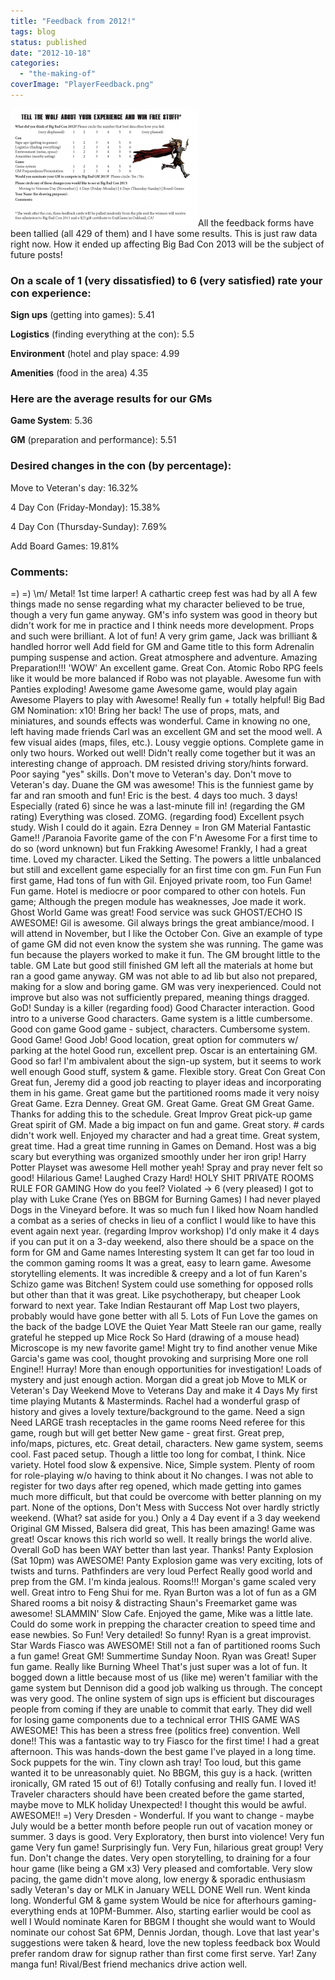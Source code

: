 ```yaml
---
title: "Feedback from 2012!"
tags: blog
status: published
date: "2012-10-18"
categories: 
  - "the-making-of"
coverImage: "PlayerFeedback.png"
---
```


[![](/images/PlayerFeedback-300x188.png "PlayerFeedback")](http://www.bigbadcon.com/wp-content/uploads/2012/10/PlayerFeedback.png)All the feedback forms have been tallied (all 429 of them) and I have some results. This is just raw data right now. How it ended up affecting Big Bad Con 2013 will be the subject of future posts!

### On a scale of 1 (very dissatisfied) to 6 (very satisfied) rate your con experience:

**Sign ups** (getting into games): 5.41

**Logistics** (finding everything at the con): 5.5

**Environment** (hotel and play space: 4.99

**Amenities** (food in the area) 4.35

### Here are the average results for our GMs

**Game System**: 5.36

**GM** (preparation and performance): 5.51

### Desired changes in the con (by percentage):

Move to Veteran's day: 16.32%

4 Day Con (Friday-Monday): 15.38%

4 Day Con (Thursday-Sunday): 7.69%

Add Board Games: 19.81%

### Comments:

\=) =) \\m/ Metal! 1st time larper! A cathartic creep fest was had by all A few things made no sense regarding what my character believed to be true, though a very fun game anyway. GM's info system was good in theory but didn't work for me in practice and I think needs more development. Props and such were brilliant. A lot of fun! A very grim game, Jack was brilliant & handled horror well Add field for GM and Game title to this form Adrenalin pumping suspense and action. Great atmosphere and adventure. Amazing Preparation!!! 'WOW' An excellent game. Great Con. Atomic Robo RPG feels like it would be more balanced if Robo was not playable. Awesome fun with Panties exploding! Awesome game Awesome game, would play again Awesome Players to play with Awesome! Really fun + totally helpful! Big Bad GM Nomination: x10! Bring her back! The use of props, mats, and miniatures, and sounds effects was wonderful. Came in knowing no one, left having made friends Carl was an excellent GM and set the mood well. A few visual aides (maps, files, etc.). Lousy veggie options. Complete game in only two hours. Worked out well! Didn't really come together but it was an interesting change of approach. DM resisted driving story/hints forward. Poor saying "yes" skills. Don't move to Veteran's day. Don't move to Veteran's day. Duane the GM was awesome! This is the funniest game by far and ran smooth and fun! Eric is the best. 4 days too much. 3 days! Especially (rated 6) since he was a last-minute fill in! (regarding the GM rating) Everything was closed. ZOMG. (regarding food) Excellent psych study. Wish I could do it again. Ezra Denney = Iron GM Material Fantastic Game!! /Paranoia Favorite game of the con F'n Awesome For a first time to do so (word unknown) but fun Frakking Awesome! Frankly, I had a great time. Loved my character. Liked the Setting. The powers a little unbalanced but still and excellent game especially for an first time con gm. Fun Fun Fun first game, Had tons of fun with Gil. Enjoyed private room, too Fun Game! Fun game. Hotel is mediocre or poor compared to other con hotels. Fun game; Although the pregen module has weaknesses, Joe made it work. Ghost World Game was great! Food service was suck GHOST/ECHO IS AWESOME! Gil is awesome. Gil always brings the great ambiance/mood. I will attend in November, but I like the October Con. Give an example of type of game GM did not even know the system she was running. The game was fun because the players worked to make it fun. The GM brought little to the table. GM Late but good still finished GM left all the materials at home but ran a good game anyway. GM was not able to ad lib but also not prepared, making for a slow and boring game. GM was very inexperienced. Could not improve but also was not sufficiently prepared, meaning things dragged. GoD! Sunday is a killer (regarding food) Good Character interaction. Good intro to a universe Good characters. Game system is a little cumbersome. Good con game Good game - subject, characters. Cumbersome system. Good Game! Good Job! Good location, great option for commuters w/ parking at the hotel Good run, excellent prep. Oscar is an entertaining GM. Good so far! I'm ambivalent about the sign-up system, but it seems to work well enough Good stuff, system & game. Flexible story. Great Con Great Con Great fun, Jeremy did a good job reacting to player ideas and incorporating them in his game. Great game but the partitioned rooms made it very noisy Great Game. Ezra Denney. Great GM. Great Game. Great GM Great Game. Thanks for adding this to the schedule. Great Improv Great pick-up game Great spirit of GM. Made a big impact on fun and game. Great story. # cards didn't work well. Enjoyed my character and had a great time. Great system, great time. Had a great time running in Games on Demand. Host was a big scary but everything was organized smoothly under her iron grip! Harry Potter Playset was awesome Hell mother yeah! Spray and pray never felt so good! Hilarious Game! Laughed Crazy Hard! HOLY SHIT PRIVATE ROOMS RULE FOR GAMING How do you feel? Violated -> 6 (very pleased) I got to play with Luke Crane (Yes on BBGM for Burning Games) I had never played Dogs in the Vineyard before. It was so much fun I liked how Noam handled a combat as a series of checks in lieu of a conflict I would like to have this event again next year. (regarding Improv workshop) I'd only make it 4 days if you can put it on a 3-day weekend, also there should be a space on the form for GM and Game names Interesting system It can get far too loud in the common gaming rooms It was a great, easy to learn game. Awesome storytelling elements. It was incredible & creepy and a lot of fun Karen's Schizo game was Bitchen! System could use something for opposed rolls but other than that it was great. Like psychotherapy, but cheaper Look forward to next year. Take Indian Restaurant off Map Lost two players, probably would have gone better with all 5. Lots of Fun Love the games on the back of the badge LOVE the Quiet Year Matt Steele ran our game, really grateful he stepped up Mice Rock So Hard (drawing of a mouse head) Microscope is my new favorite game! Might try to find another venue Mike Garcia's game was cool, thought provoking and surprising More one roll Engine!! Hurray! More than enough opportunities for investigation! Loads of mystery and just enough action. Morgan did a great job Move to MLK or Veteran's Day Weekend Move to Veterans Day and make it 4 Days My first time playing Mutants & Masterminds. Rachel had a wonderful grasp of history and gives a lovely texture/background to the game. Need a sign Need LARGE trash receptacles in the game rooms Need referee for this game, rough but will get better New game - great first. Great prep, info/maps, pictures, etc. Great detail, characters. New game system, seems cool. Fast paced setup. Though a little too long for combat, I think. Nice variety. Hotel food slow & expensive. Nice, Simple system. Plenty of room for role-playing w/o having to think about it No changes. I was not able to register for two days after reg opened, which made getting into games much more difficult, but that could be overcome with better planning on my part. None of the options, Don't Mess with Success Not over hardly strictly weekend. (What? sat aside for you.) Only a 4 Day event if a 3 day weekend Original GM Missed, Balsera did great, This has been amazing! Game was great! Oscar knows this rich world so well. It really brings the world alive. Overall GoD has been WAY better than last year. Thanks! Panty Explosion (Sat 10pm) was AWESOME! Panty Explosion game was very exciting, lots of twists and turns. Pathfinders are very loud Perfect Really good world and prep from the GM. I'm kinda jealous. Rooms!!! Morgan's game scaled very well. Great intro to Feng Shui for me. Ryan Burton was a lot of fun as a GM Shared rooms a bit noisy & distracting Shaun's Freemarket game was awesome! SLAMMIN' Slow Cafe. Enjoyed the game, Mike was a little late. Could do some work in prepping the character creation to speed time and ease newbies. So Fun! Very detailed! So funny! Ryan is a great improvist. Star Wards Fiasco was AWESOME! Still not a fan of partitioned rooms Such a fun game! Great GM! Summertime Sunday Noon. Ryan was Great! Super fun game. Really like Burning Wheel That's just super was a lot of fun. It bogged down a little because most of us (like me) weren't familiar with the game system but Dennison did a good job walking us through. The concept was very good. The online system of sign ups is efficient but discourages people from coming if they are unable to commit that early. They did well for losing game components due to a technical error THIS GAME WAS AWESOME! This has been a stress free (politics free) convention. Well done!! This was a fantastic way to try Fiasco for the first time! I had a great afternoon. This was hands-down the best game I've played in a long time. Sock puppets for the win. Tiny clown ash tray! Too loud, but this game wanted it to be unreasonably quiet. No BBGM, this guy is a hack. (written ironically, GM rated 15 out of 6!) Totally confusing and really fun. I loved it! Traveler characters should have been created before the game started, maybe move to MLK holiday Unexpected! I thought this would be awful. AWESOME!! =) Very Dresden - Wonderful. If you want to change - maybe July would be a better month before people run out of vacation money or summer. 3 days is good. Very Exploratory, then burst into violence! Very fun game Very fun game! Surprisingly fun. Very Fun, hilarious great group! Very fun. Don't change the dates. Very open storytelling, to draining for a four hour game (like being a GM x3) Very pleased and comfortable. Very slow pacing, the game didn't move along, low energy & sporadic enthusiasm sadly Veteran's day or MLK in January WELL DONE Well run. Went kinda long. Wonderful GM & game system Would be nice for afterhours gaming-everything ends at 10PM-Bummer. Also, starting earlier would be cool as well I Would nominate Karen for BBGM I thought she would want to Would nominate our cohost Sat 6PM, Dennis Jordan, though. Love that last year's suggestions were taken & heard, love the new topless feedback box Would prefer random draw for signup rather than first come first serve. Yar! Zany manga fun! Rival/Best friend mechanics drive action well.
